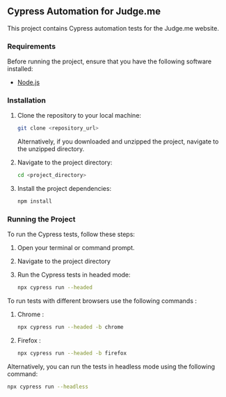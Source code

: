 
## Cypress Automation for Judge.me

This project contains Cypress automation tests for the Judge.me website.

### Requirements

Before running the project, ensure that you have the following software installed:

- [Node.js](https://nodejs.org) 

### Installation

1. Clone the repository to your local machine:

   ```bash
   git clone <repository_url>
   ```

   Alternatively, if you downloaded and unzipped the project, navigate to the unzipped directory.

2. Navigate to the project directory:

   ```bash
   cd <project_directory>
   ```

3. Install the project dependencies:

   ```bash
   npm install
   ```

### Running the Project

To run the Cypress tests, follow these steps:

1. Open your terminal or command prompt.
2. Navigate to the project directory
3. Run the Cypress tests in headed mode:

   ```bash
   npx cypress run --headed
   ```

 To run tests with different browsers use the following commands :
1. Chrome : 
    ```bash
   npx cypress run --headed -b chrome
   ```
2. Firefox : 
    ```bash
   npx cypress run --headed -b firefox
   ```

Alternatively, you can run the tests in headless mode using the following command:

   ```bash
  npx cypress run --headless 
   ```
